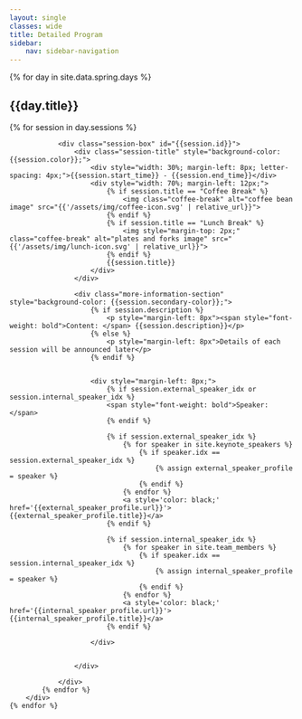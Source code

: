 ```yaml
---
layout: single
classes: wide
title: Detailed Program
sidebar:
    nav: sidebar-navigation
---
```



<div>
    {% for day in site.data.spring.days %}
        <div class="spring-school-day">
            <h2> {{day.title}} </h2>
            {% for session in day.sessions %}

                <div class="session-box" id="{{session.id}}">
                    <div class="session-title" style="background-color: {{session.color}};">
                        <div style="width: 30%; margin-left: 8px; letter-spacing: 4px;">{{session.start_time}} - {{session.end_time}}</div>
                        <div style="width: 70%; margin-left: 12px;">
                            {% if session.title == "Coffee Break" %}
                                <img class="coffee-break" alt="coffee bean image" src="{{'/assets/img/coffee-icon.svg' | relative_url}}">
                            {% endif %}
                            {% if session.title == "Lunch Break" %}
                                <img style="margin-top: 2px;" class="coffee-break" alt="plates and forks image" src="{{'/assets/img/lunch-icon.svg' | relative_url}}">
                            {% endif %}
                            {{session.title}}
                        </div>
                    </div>

                    <div class="more-information-section" style="background-color: {{session.secondary-color}};">
                        {% if session.description %}
                            <p style="margin-left: 8px"><span style="font-weight: bold">Content: </span> {{session.description}}</p>
                        {% else %}
                            <p style="margin-left: 8px">Details of each session will be announced later</p>
                        {% endif %}
                        

                        <div style="margin-left: 8px;">
                            {% if session.external_speaker_idx or session.internal_speaker_idx %}
                            <span style="font-weight: bold">Speaker: </span>
                            {% endif %}

                            {% if session.external_speaker_idx %}
                                {% for speaker in site.keynote_speakers %}
                                    {% if speaker.idx == session.external_speaker_idx %}
                                        {% assign external_speaker_profile = speaker %}
                                    {% endif %}
                                {% endfor %}
                                <a style='color: black;' href='{{external_speaker_profile.url}}'> {{external_speaker_profile.title}}</a>
                            {% endif %}

                            {% if session.internal_speaker_idx %}
                                {% for speaker in site.team_members %}
                                    {% if speaker.idx == session.internal_speaker_idx %}
                                        {% assign internal_speaker_profile = speaker %}
                                    {% endif %}
                                {% endfor %}
                                <a style='color: black;' href='{{internal_speaker_profile.url}}'> {{internal_speaker_profile.title}}</a>
                            {% endif %}

                        </div>


                    </div>

                </div>
            {% endfor %}
        </div>
    {% endfor %}
</div>
